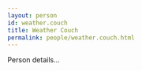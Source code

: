 ```yaml
---
layout: person
id: weather.couch
title: Weather Couch
permalink: people/weather.couch.html
---
```


Person details...